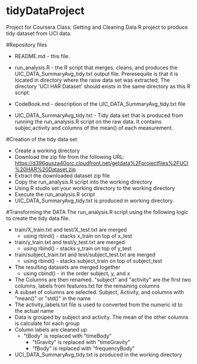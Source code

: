 # tidyDataProject
Project for Coursera Class: Getting and Cleaning Data
R project to produce tidy dataset from UCI data. 


#Repository files

* README.md - this file.

* run_analysis.R - the R script that merges, cleans, and produces the UIC_DATA_SummaryAvg_tidy.txt output file. Preresequite is that it is located in directory where the rasw data set was extracted, The directory 'UCI HAR Dataset' should exists in the same directory as this R script. 

* CodeBook.md - description of the UIC_DATA_SummaryAvg_tidy.txt file

* UIC_DATA_SummaryAvg_tidy.txt - Tidy data set that is produced from running the run_analysis.R script on the raw data. It contains subjec,activity and columns of the mean() of each measurement.


#Creation of the tidy data set
* Create a working directory 
* Download the zip file from the following URL: 
https://d396qusza40orc.cloudfront.net/getdata%2Fprojectfiles%2FUCI%20HAR%20Dataset.zip
* Extract the downloaded dataset zip file
* Copy the run_analysis.R script into the working directory
* Using R studio set your working directory to the working directory
* Execute the run_analysis.R script
*  UIC_DATA_SummaryAvg_tidy.txt is produced in working directory.


#Transforming the DATA
The run_analysis.R script using the following logic to create the tidy data file.

* train/X_train.txt and test/X_test.txt are merged
    * using rbind() - stacks x_train on top of x_test
* train/y_train.txt and test/y_test.txt are merged
    * using rbind() - stacks y_train on top of y_test
* train/subject_train.txt and test/subject_test.txt are merged
    * using rbind() - stacks subject_train on top of subject_test
* The resulting datasets are merged together 
    * using cbind() - in the order subject, y, and x
* The Columns are then renamed. "subject" and "activity" are the first two columns, labels from features.txt for the remaining columns
* A subset of columns are selected. Subject, Activity, and columns with "mean()" or "std()" in the name
* The activity_labels.txt file is used to converted from the numeric id to the actual name
* Data is grouped by subject and activity. The mean of the other columns is calculate for each group
* Column labels are cleaned up
    * "tBody" is replaced with "timeBody"
	  * "tGravity" is replaced with "timeGravity"
	  * "fBody" is replaced with "frequencyBody"
* UCI_DATA_SummaryAvg_tidy.txt is produced in the working directory